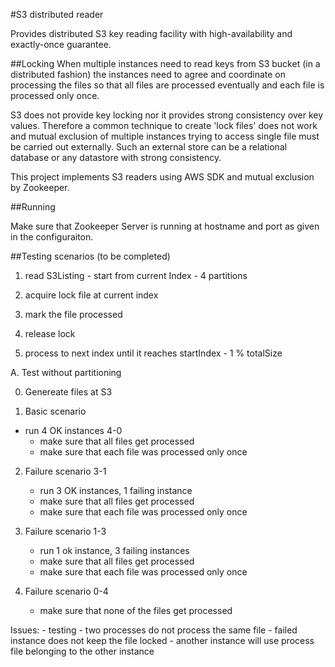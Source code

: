#S3 distributed reader

Provides distributed S3 key reading facility with high-availability and exactly-once guarantee.

##Locking
When multiple instances need to read keys from S3 bucket (in a distributed
fashion) the instances need to agree and coordinate on processing the files so that
all files are processed eventually and each file is processed only once.

S3 does not provide key locking nor it provides strong consistency over key values.
Therefore a common technique to create 'lock files' does not work and mutual exclusion
of multiple instances trying to access single file must be carried out externally. Such
an external store can be a relational database or any datastore with strong consistency.

This project implements S3 readers using AWS SDK and mutual exclusion by Zookeeper.

##Running

Make sure that Zookeeper Server is running at hostname and port as given in the configuraiton.

##Testing scenarios (to be completed)

1. read S3Listing - start from current Index - 4 partitions

2. acquire lock file at current index

3. mark the file processed

4. release lock

5. process to next index until it reaches startIndex - 1 % totalSize

A. Test without partitioning

0. Genereate files at S3

1. Basic scenario
- run 4 OK instances 4-0
	- make sure that all files get processed
	- make sure that each file was processed only once

2. Failure scenario 3-1
	- run 3 OK instances, 1 failing instance
	- make sure that all files get processed
	- make sure that each file was processed only once

3. Failure scenario 1-3
	- run 1 ok instance, 3 failing instances
	- make sure that all files get processed
	- make sure that each file was processed only once

4. Failure scenario 0-4
	- make sure that none of the files get processed

Issues:
	- testing - two processes do not process the same file
	- failed instance does not keep the file locked - another instance will use process file belonging to the other instance
